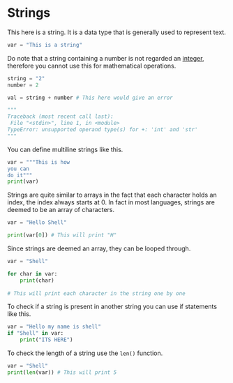 # Strings

This here is a string. It is a data type that is generally used to represent text.

```python
var = "This is a string"
```

Do note that a string containing a number is not regarded an [integer](Integers), therefore you cannot use this for mathematical operations.

```python
string = "2"
number = 2

val = string + number # This here would give an error

"""
Traceback (most recent call last):  
 File "<stdin>", line 1, in <module>  
TypeError: unsupported operand type(s) for +: 'int' and 'str'
"""
```

You can define multiline strings like this.

```python
var = """This is how
you can
do it"""
print(var)
```

Strings are quite similar to arrays in the fact that each character holds an index, the index always starts at 0. In fact in most languages, strings are deemed to be an array of characters.

```python
var = "Hello Shell"

print(var[0]) # This will print "H"
```

Since strings are deemed an array, they can be looped through.

```python
var = "Shell"

for char in var:
	print(char)
	
# This will print each character in the string one by one

```

To check if a string is present in another string you can use if statements like this.

```python
var = "Hello my name is shell"
if "Shell" in var:
	print("ITS HERE")
```

To check the length of a string use the `len()` function.

```python
var = "Shell"
print(len(var)) # This will print 5
```
